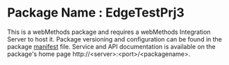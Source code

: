 # Package Name : EdgeTestPrj3
This is a webMethods package and requires a webMethods Integration Server to host it. Package versioning and configuration can be found in the package [manifest](./EdgeTestPrj3/manifest.v3) file. Service and API documentation is available on the package's home page http://&lt;server&gt;:&lt;port&gt;/&lt;packagename>.